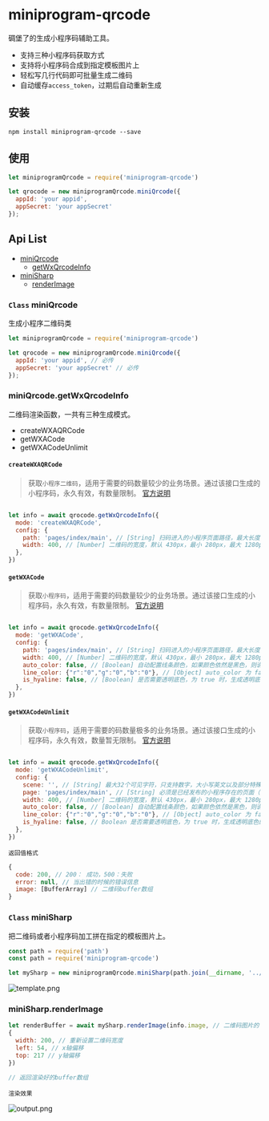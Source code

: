 # miniprogram-qrcode
碉堡了的生成小程序码辅助工具。

* 支持三种小程序码获取方式
* 支持将小程序码合成到指定模板图片上
* 轻松写几行代码即可批量生成二维码
* 自动缓存`access_token`，过期后自动重新生成

## 安装

```
npm install miniprogram-qrcode --save
```

## 使用

```js
let miniprogramQrcode = require('miniprogram-qrcode')

let qrocode = new miniprogramQrcode.miniQrcode({
  appId: 'your appid',
  appSecret: 'your appSecret'
});

```

## Api List
* <a href="#class-miniqrcode">miniQrcode</a>
  * <a href="#miniqrcodegetwxqrcodeinfo">getWxQrcodeInfo</a>
* <a href="#class-minisharp">miniSharp</a>
  * <a href="#minisharprenderimage">renderImage</a>
### `Class` miniQrcode
生成小程序二维码类

```js
let miniprogramQrcode = require('miniprogram-qrcode')

let qrocode = new miniprogramQrcode.miniQrcode({
  appId: 'your appid', // 必传
  appSecret: 'your appSecret' // 必传
});

```

### miniQrcode.getWxQrcodeInfo
二维码渲染函数，一共有三种生成模式。

* createWXAQRCode
* getWXACode
* getWXACodeUnlimit

#### `createWXAQRCode`
> 获取`小程序二维码`，适用于需要的码数量较少的业务场景。通过该接口生成的小程序码，永久有效，有数量限制。
> <a href="https://developers.weixin.qq.com/miniprogram/dev/api/open-api/qr-code/createWXAQRCode.html">官方说明</a>

```js

let info = await qrocode.getWxQrcodeInfo({
  mode: 'createWXAQRCode',
  config: {
    path: 'pages/index/main', // [String] 扫码进入的小程序页面路径，最大长度 128 字节，不能为空
    width: 400, // [Number] 二维码的宽度，默认 430px，最小 280px，最大 1280px
  },
})

```

#### `getWXACode`
> 获取`小程序码`，适用于需要的码数量较少的业务场景。通过该接口生成的小程序码，永久有效，有数量限制。
> <a href="https://developers.weixin.qq.com/miniprogram/dev/api/open-api/qr-code/getWXACode.html">官方说明</a>

```js

let info = await qrocode.getWxQrcodeInfo({
  mode: 'getWXACode',
  config: {
    path: 'pages/index/main', // [String] 扫码进入的小程序页面路径，最大长度 128 字节，不能为空
    width: 400, // [Number] 二维码的宽度，默认 430px，最小 280px，最大 1280px
    auto_color: false, // [Boolean] 自动配置线条颜色，如果颜色依然是黑色，则说明不建议配置主色调，默认 false
    line_color: {"r":"0","g":"0","b":"0"}, // [Object] auto_color 为 false 时生效，使用 rgb 设置颜色 例如 {"r":"xxx","g":"xxx","b":"xxx"} 十进制表示，默认全 0
    is_hyaline: false, // [Boolean] 是否需要透明底色，为 true 时，生成透明底色的小程序码，默认 false
  },
})

```

#### `getWXACodeUnlimit`
> 获取`小程序码`，适用于需要的码数量极多的业务场景。通过该接口生成的小程序码，永久有效，数量暂无限制。
> <a href="https://developers.weixin.qq.com/miniprogram/dev/api/open-api/qr-code/getWXACodeUnlimit.html">官方说明</a>

```js

let info = await qrocode.getWxQrcodeInfo({
  mode: 'getWXACodeUnlimit',
  config: {
    scene: '', // [String] 最大32个可见字符，只支持数字，大小写英文以及部分特殊字符：!#$&'()*+,/:;=?@-._~，其它字符请自行编码为合法字符（因不支持%，中文无法使用 urlencode 处理，请使用其他编码方式）
    page: 'pages/index/main', // [String] 必须是已经发布的小程序存在的页面（否则报错），例如 pages/index/index, 根路径前不要填加 /,不能携带参数（参数请放在scene字段里），如果不填写这个字段，默认跳主页面
    width: 400, // [Number] 二维码的宽度，默认 430px，最小 280px，最大 1280px
    auto_color: false, // [Boolean] 自动配置线条颜色，如果颜色依然是黑色，则说明不建议配置主色调，默认 false
    line_color: {"r":"0","g":"0","b":"0"}, // [Object] auto_color 为 false 时生效，使用 rgb 设置颜色 例如 {"r":"xxx","g":"xxx","b":"xxx"} 十进制表示，默认全 0
    is_hyaline: false, // Boolean 是否需要透明底色，为 true 时，生成透明底色的小程序码，默认 false
  },
})

```

`返回值格式`
```js
{
  code: 200, // 200： 成功，500：失败
  error: null, // 当出错的时候的错误信息
  image: [BufferArray] // 二维码buffer数组
}
```



### `Class` miniSharp
把二维码或者小程序码加工拼在指定的模板图片上。

```js
const path = require('path')
const path = require('miniprogram-qrcode')

let mySharp = new miniprogramQrcode.miniSharp(path.join(__dirname, '../template.png')); // 传入指定的模板图片 如下图。

```

![template.png](https://i.loli.net/2018/11/16/5bee70edc46da.png)

### miniSharp.renderImage

```js
let renderBuffer = await mySharp.renderImage(info.image, // 二维码图片的 buffer 数组 
{ 
  width: 200, // 重新设置二维码宽度
  left: 54, // x轴偏移
  top: 217 // y轴偏移
})

// 返回渲染好的buffer数组
```

`渲染效果`

![output.png](https://i.loli.net/2018/11/16/5bee716374ba7.png)
